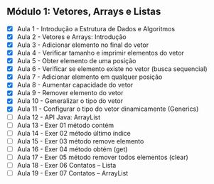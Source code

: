 ## Módulo 1: Vetores, Arrays e Listas

- [x] Aula 1 - Introdução a Estrutura de Dados e Algoritmos
- [x] Aula 2 - Vetores e Arrays: Introdução 
- [x] Aula 3 - Adicionar elemento no final do vetor
- [x] Aula 4 - Verificar tamanho e imprimir elementos do vetor
- [x] Aula 5 - Obter elemento de uma posição
- [x] Aula 6 - Verificar se elemento existe no vetor (busca sequencial)
- [x] Aula 7 - Adicionar elemento em qualquer posição
- [x] Aula 8 - Aumentar capacidade do vetor
- [x] Aula 9 - Remover elemento do vetor
- [x] Aula 10 - Generalizar o tipo do vetor
- [X] Aula 11 - Configurar o tipo do vetor dinamicamente (Generics)
- [ ] Aula 12 - API Java: ArrayList
- [ ] Aula 13 - Exer 01 método contém
- [ ] Aula 14 - Exer 02 método último índice
- [ ] Aula 15 - Exer 03 método remove elemento
- [ ] Aula 16 - Exer 04 método obtém (get)
- [ ] Aula 17 - Exer 05 método remover todos elementos (clear)
- [ ] Aula 18 - Exer 06 Contatos – Lista
- [ ] Aula 19 - Exer 07 Contatos – ArrayList
